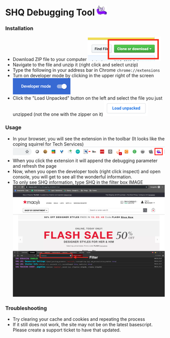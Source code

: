 # SHQ Debugging Tool ![](/assets/icons/favicon-32x32.png)
### Installation
- Download ZIP file to your computer ![](/assets/images/download.png)
- Navigate to the file and unzip it (right click and select unzip)
- Type the following in your address bar in Chrome `chrome://extensions`
- Turn on developer mode by clicking in the upper right of the screen ![](/assets/images/devmode.png)
- Click the "Load Unpacked" button on the left and select the file you just unzipped (not the one with the zipper on it) ![](/assets/images/load.png)


### Usage
- In your browser, you will see the extension in the toolbar (It looks like the coping squirrel for Tech Services) ![](/assets/images/toolbar.png)
- When you click the extension it will append the debugging parameter and refresh the page
- Now, when you open the developer tools (right click inspect) and open console, you will get to see all the wonderful information.
- To only see SHQ information, type SHQ in the filter box IMAGE
![](/assets/images/instructions3.png)

### Troubleshooting
- Try clearing your cache and cookies and repeating the process
- If it still does not work, the site may not be on the latest basescript.  Please create a support ticket to have that updated.